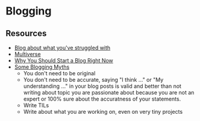 # Blogging

## Resources

- [Blog about what you've struggled with](https://jvns.ca/blog/2021/05/24/blog-about-what-you-ve-struggled-with/)
- [Multiverse](https://multiverse.plus)
- [Why You Should Start a Blog Right Now](https://guzey.com/personal/why-have-a-blog/)
- [Some Blogging Myths](https://jvns.ca/blog/2023/06/05/some-blogging-myths/)
  - You don't need to be original
  - You don't need to be accurate, saying "I think ..." or "My understanding ..." in your blog posts is valid and better than not writing about topic you are passionate about because you are not an expert or 100% sure about the accuratness of your statements.
  - Write TILs
  - Write about what you are working on, even on very tiny projects
